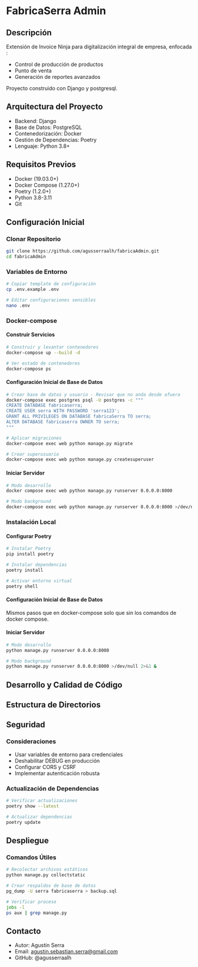# FabricaSerra Admin 

## Descripción
Extensión de Invoice Ninja para digitalización integral de empresa, enfocada :
- Control de producción de productos
- Punto de venta 
- Generación de reportes avanzados

Proyecto construido con Django y postgresql.

## Arquitectura del Proyecto
- Backend: Django
- Base de Datos: PostgreSQL
- Contenedorización: Docker
- Gestión de Dependencias: Poetry
- Lenguaje: Python 3.8+

## Requisitos Previos
- Docker (19.03.0+)
- Docker Compose (1.27.0+)
- Poetry (1.2.0+)
- Python 3.8-3.11
- Git

## Configuración Inicial

### Clonar Repositorio
```bash
git clone https://github.com/agusserraalh/fabricaAdmin.git
cd fabricaAdmin
```

### Variables de Entorno
```bash
# Copiar template de configuración
cp .env.example .env

# Editar configuraciones sensibles
nano .env
```

### Docker-compose

#### Construir Servicios
```bash
# Construir y levantar contenedores
docker-compose up --build -d

# Ver estado de contenedores
docker-compose ps
```

#### Configuración Inicial de Base de Datos
```bash
# Crear base de datos y usuario - Revisar que no anda desde afuera
docker-compose exec postgres psql -U postgres -c """
CREATE DATABASE fabricaserra;
CREATE USER serra WITH PASSWORD 'serra123';
GRANT ALL PRIVILEGES ON DATABASE fabricaSerra TO serra;
ALTER DATABASE fabricaserra OWNER TO serra;
"""

# Aplicar migraciones
docker-compose exec web python manage.py migrate

# Crear superusuario
docker-compose exec web python manage.py createsuperuser
```

#### Iniciar Servidor
```bash
# Modo desarrollo
docker compose exec web python manage.py runserver 0.0.0.0:8000

# Modo background
docker-compose exec web python manage.py runserver 0.0.0.0:8000 >/dev/null 2>&1 &
```

### Instalación Local 

#### Configurar Poetry
```bash
# Instalar Poetry
pip install poetry

# Instalar dependencias
poetry install

# Activar entorno virtual
poetry shell
```

#### Configuración Inicial de Base de Datos

Mismos pasos que en docker-compose solo que sin los comandos de docker compose.

#### Iniciar Servidor
```bash
# Modo desarrollo
python manage.py runserver 0.0.0.0:8000

# Modo background
python manage.py runserver 0.0.0.0:8000 >/dev/null 2>&1 &
```

## Desarrollo y Calidad de Código



## Estructura de Directorios

## Seguridad

### Consideraciones
- Usar variables de entorno para credenciales
- Deshabilitar DEBUG en producción
- Configurar CORS y CSRF
- Implementar autenticación robusta

### Actualización de Dependencias
```bash
# Verificar actualizaciones
poetry show --latest

# Actualizar dependencias
poetry update
```

## Despliegue


### Comandos Útiles
```bash
# Recolectar archivos estáticos
python manage.py collectstatic

# Crear respaldos de base de datos
pg_dump -U serra fabricaserra > backup.sql

# Verificar proceso
jobs -l
ps aux | grep manage.py
```


## Contacto
- Autor: Agustín Serra
- Email: agustin.sebastian.serra@gmail.com
- GitHub: @agusserraalh
```

